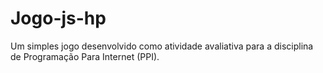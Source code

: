 # Jogo-js-hp
Um simples jogo desenvolvido como atividade avaliativa para a disciplina de Programação Para Internet (PPI).
